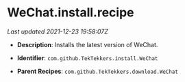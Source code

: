 # WeChat.install.recipe

_Last updated 2021-12-23 19:58:07Z_

- **Description**: Installs the latest version of WeChat.

- **Identifier**: `com.github.TekTekkers.install.WeChat`

- **Parent Recipes**: `com.github.TekTekkers.download.WeChat`